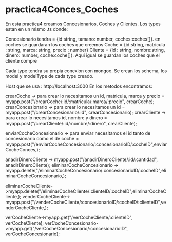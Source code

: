 # practica4Conces_Coches
En esta practica4 creamos Concesionarios, Coches y Clientes.
Los types estan en un mismo .ts donde:

Concesionario tendra = {id:string, tamano: number, coches:coches[]}. en coches se guardaran los coches que creemos
Coche = {id:string, matricula : string, marca: string, precio : number}
Cliente = {id : string, nombre:string, dinero: number, coche:coche[]}. Aqui igual se guardan los coches que el cliente compre

Cada type tendra su propia conexion con mongoo. Se crean los schema, los model y modelType de cada type creado.

Host que se usa :
http://localhost:3000
En los metodos encontramos:

crearCoche -> para crear lo necesitamos un id, matricula, marca y precio = myapp.post("/crearCoche/:id/:matricula/:marca/:precio", crearCoche);
crearConcesionario -> para crear lo necesitamos un id = myapp.post("/crearConcesionario/:id", crearConcesionario);
crearCliente -> para crear lo necesitamos id, nombre y dinero = myapp.post("/crearCliente/:id/:nombre/:dinero", crearCliente);

enviarCocheConcesionario -> para enviar necesitamos el id tanto de concesionario como el de coche = myapp.post("/enviarCocheConcesionario/:concesionarioID/:cocheID",enviarCocheConces,);

anadirDineroCliente ->  myapp.post("/anadirDineroCliente/:id/:cantidad", anadirDineroCliente);
eliminarCocheConcesionario -> myapp.delete("/eliminarCocheConcesionario/:concesionarioID/:cocheID",eliminarCocheConcesionario,);

eliminarCocheCliente->myapp.delete("/eliminarCocheCliente/:clienteID/:cocheID",eliminarCocheCliente,);
venderCocheCliente-> myapp.post("/venderCocheCliente/:concesionarioID/:cocheID/:clienteID",venderCocheCliente,);

verCocheCliente->myapp.get("/verCocheCliente/:clienteID", verCocheCliente);
verCocheConcesionario->myapp.get("/verCocheConcesionario/:concesionarioID", verCocheConcesionario);
